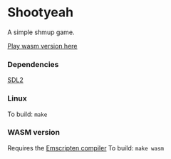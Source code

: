 # Shootyeah

A simple shmup game.  

[Play wasm version here](https://bitwitch.github.io/shootyeah/)  

### Dependencies
[SDL2](https://www.libsdl.org/download-2.0.php)

### Linux
To build: `make`

### WASM version
Requires the [Emscripten compiler](https://emscripten.org/docs/getting_started/downloads.html)
To build: `make wasm`
